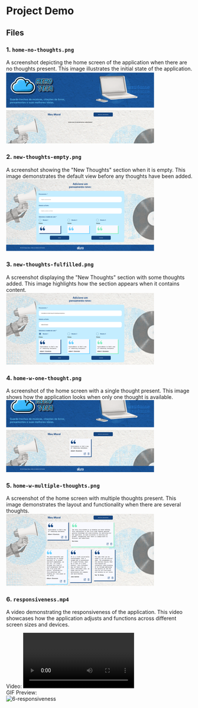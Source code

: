 # Project Demo

## Files

### 1. `home-no-thoughts.png`

A screenshot depicting the home screen of the application when there are no thoughts present. This image illustrates the initial state of the application.  
<img src="1-home-no-thoughts.png" alt="Home with no Thoughts" width="400"/>

### 2. `new-thoughts-empty.png`

A screenshot showing the "New Thoughts" section when it is empty. This image demonstrates the default view before any thoughts have been added.  
<img src="2-new-thoughts-empty.png" alt="New Thoughts empty" width="400"/>

### 3. `new-thoughts-fulfilled.png`

A screenshot displaying the "New Thoughts" section with some thoughts added. This image highlights how the section appears when it contains content.  
<img src="3-new-thoughts-fulfilled.png" alt="New Thoughts fulfilled" width="400"/>

### 4. `home-w-one-thought.png`

A screenshot of the home screen with a single thought present. This image shows how the application looks when only one thought is available.  
<img src="4-home-w-one-thought.png" alt="Home with one Thought" width="400"/>

### 5. `home-w-multiple-thoughts.png`

A screenshot of the home screen with multiple thoughts present. This image demonstrates the layout and functionality when there are several thoughts.  
<img src="5-home-w-multiple-thoughts.png" alt="Home with multiple Thoughts" width="400"/>

### 6. `responsiveness.mp4`

A video demonstrating the responsiveness of the application. This video showcases how the application adjusts and functions across different screen sizes and devices.  

Video: ![Responsiveness Video](6-responsiveness.mp4)  
GIF Preview:  
![6-responsiveness](https://github.com/user-attachments/assets/815a45ee-8e1b-4fe2-b586-6ffffb222a86)  
